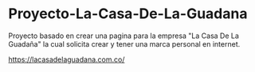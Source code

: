 # Proyecto-La-Casa-De-La-Guadana
Proyecto basado en crear una pagina para la empresa "La Casa De La Guadaña" la cual solicita crear y tener una marca personal en internet.

https://lacasadelaguadana.com.co/
